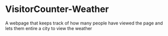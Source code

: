 # VisitorCounter-Weather

A webpage that keeps track of how many people have viewed the page and lets them entire a city to view the weather
